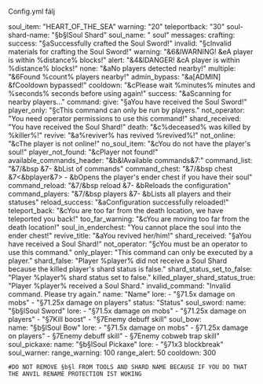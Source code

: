 Config.yml fálj 


soul_item: "HEART_OF_THE_SEA"
warning: "20"
teleportback: "30"
soul-shard-name: "§b§lSoul Shard"
soul_name: " soul"
messages:
 crafting:
    success: "§aSuccessfully crafted the Soul Sword!"
    invalid: "§cInvalid materials for crafting the Soul Sword!"
    warning: "&6&lWARNING! &eA player is within %distance% blocks!"
 alert: "&4&lDANGER! &cA player is within %distance% blocks!"
 none: "&aNo players detected nearby!"
 multiple: "&6Found %count% players nearby!"
 admin_bypass: "&a[ADMIN] &fCooldown bypassed!"
 cooldown: "&cPlease wait %minutes% minutes and %seconds% seconds before using again!"
 success: "&aScanning for nearby players..."
 command:
    give: "§aYou have received the Soul Sword!"
    player_only: "§cThis command can only be run by players."
    not_operator: "You need operator permissions to use this command!"
    shard_received: "You have received the Soul Shard!"
 death: "&c%deceased% was killed by %killer%!"
 revive: "&a%reviver% has revived %revived%!"
 not_online: "&cThe player is not online!"
 no_soul_item: "&cYou do not have the player's soul!"
 player_not_found: "&cPlayer not found!"
 available_commands_header: "&b&lAvailable commands&7:"
 command_list: "&7/&bsp &7- &bList of commands"
 command_chest: "&7/&bsp chest &7<&bplayer&7> - &bOpens the player's ender chest if you have their soul"
 command_reload: "&7/&bsp reload &7- &bReloads the configuration"
 command_players: "&7/&bsp players &7- &bLists all players and their statuses"
 reload_success: "&aConfiguration successfully reloaded!"
 teleport_back: "&cYou are too far from the death location, we have teleported you back!"
 too_far_warning: "&cYou are moving too far from the death location!"
 soul_in_enderchest: "You cannot place the soul into the ender chest!"
 revive_title: "&aYou revived her/him!"
 shard_received: "§aYou have received a Soul Shard!"
 not_operator: "§cYou must be an operator to use this command."
 only_player: "This command can only be executed by a player."
 shard_false: "Player %player% did not receive a Soul Shard because the killed player's shard status is false."
 shard_status_set_to_false: "Player %player% shard status set to false."
 killed_player_shard_status_true: "Player %player% received a Soul Shard."
 invalid_command: "Invalid command. Please try again."
 name: "Name"
 lore:
    - "§71.5x damage on mobs"
    - "§71.25x damage on players"
 status: "Status"
 soul_sword:
  name: "§b§lSoul Sword"
  lore: 
    - "§71.5x damage on mobs"
    - "§71.25x damage on players"
    - "§7Kill boost"
    - "§7Enemy debuff skill"
 soul_bow:    
  name: "§b§lSoul Bow"
  lore: 
    - "§71.5x damage on mobs"
    - §71.25x damage on players"
    - §7Enemy debuff skill"
    - §7Enemy cobweb trap skill"
soul_pickaxe:
  name: "§b§lSoul Pickaxe"
  lore:
    - "§71x3 blockbreak"
soul_warner:
  range_warning: 100
  range_alert: 50
  cooldown: 300
 

    #DO NOT REMOVE §b§l FROM TOOLS AND SHARD NAME BECAUSE IF YOU DO THAT THE ANVIL RENAME PROTECTION IST WOKING
